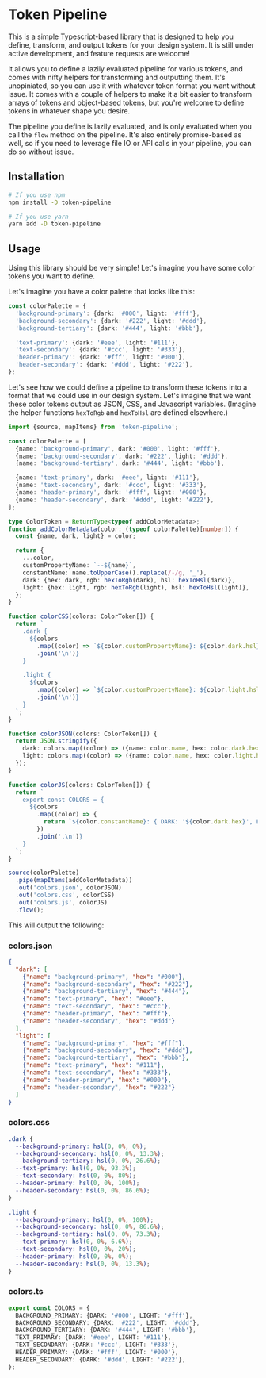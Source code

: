 # Token Pipeline

This is a simple Typescript-based library that is designed to help you define, transform, and output tokens for your design system. It is still under active development, and feature requests are welcome!

It allows you to define a lazily evaluated pipeline for various tokens, and comes with nifty helpers for transforming and outputting them. It's unopiniated, so you can use it with whatever token format you want without issue. It comes with a couple of helpers to make it a bit easier to transform arrays of tokens and object-based tokens, but you're welcome to define tokens in whatever shape you desire.

The pipeline you define is lazily evaluated, and is only evaluated when you call the `flow` method on the pipeline. It's also entirely promise-based as well, so if you need to leverage file IO or API calls in your pipeline, you can do so without issue.

## Installation

```bash
# If you use npm
npm install -D token-pipeline

# If you use yarn
yarn add -D token-pipeline
```

## Usage

Using this library should be very simple! Let's imagine you have some color tokens you want to define.

Let's imagine you have a color palette that looks like this:

```typescript
const colorPalette = {
  'background-primary': {dark: '#000', light: '#fff'},
  'background-secondary': {dark: '#222', light: '#ddd'},
  'background-tertiary': {dark: '#444', light: '#bbb'},

  'text-primary': {dark: '#eee', light: '#111'},
  'text-secondary': {dark: '#ccc', light: '#333'},
  'header-primary': {dark: '#fff', light: '#000'},
  'header-secondary': {dark: '#ddd', light: '#222'},
};
```

Let's see how we could define a pipeline to transform these tokens into a format that we could use in our design system. Let's imagine that we want these color tokens output as JSON, CSS, and Javascript variables. (Imagine the helper functions `hexToRgb` and `hexToHsl` are defined elsewhere.)

```typescript
import {source, mapItems} from 'token-pipeline';

const colorPalette = [
  {name: 'background-primary', dark: '#000', light: '#fff'},
  {name: 'background-secondary', dark: '#222', light: '#ddd'},
  {name: 'background-tertiary', dark: '#444', light: '#bbb'},

  {name: 'text-primary', dark: '#eee', light: '#111'},
  {name: 'text-secondary', dark: '#ccc', light: '#333'},
  {name: 'header-primary', dark: '#fff', light: '#000'},
  {name: 'header-secondary', dark: '#ddd', light: '#222'},
];

type ColorToken = ReturnType<typeof addColorMetadata>;
function addColorMetadata(color: (typeof colorPalette)[number]) {
  const {name, dark, light} = color;

  return {
    ...color,
    customPropertyName: `--${name}`,
    constantName: name.toUpperCase().replace(/-/g, '_'),
    dark: {hex: dark, rgb: hexToRgb(dark), hsl: hexToHsl(dark)},
    light: {hex: light, rgb: hexToRgb(light), hsl: hexToHsl(light)},
  };
}

function colorCSS(colors: ColorToken[]) {
  return `
    .dark {
      ${colors
        .map((color) => `${color.customPropertyName}: ${color.dark.hsl};`)
        .join('\n')}
    }

    .light {
      ${colors
        .map((color) => `${color.customPropertyName}: ${color.light.hsl};`)
        .join('\n')}
    }
  `;
}

function colorJSON(colors: ColorToken[]) {
  return JSON.stringify({
    dark: colors.map((color) => ({name: color.name, hex: color.dark.hex})),
    light: colors.map((color) => ({name: color.name, hex: color.light.hex})),
  });
}

function colorJS(colors: ColorToken[]) {
  return `
    export const COLORS = {
      ${colors
        .map((color) => {
          return `${color.constantName}: { DARK: '${color.dark.hex}', LIGHT: '${color.light.hex}' } }`;
        })
        .join(',\n')}
    }
  `;
}

source(colorPalette)
  .pipe(mapItems(addColorMetadata))
  .out('colors.json', colorJSON)
  .out('colors.css', colorCSS)
  .out('colors.js', colorJS)
  .flow();
```

This will output the following:

### colors.json

```json
{
  "dark": [
    {"name": "background-primary", "hex": "#000"},
    {"name": "background-secondary", "hex": "#222"},
    {"name": "background-tertiary", "hex": "#444"},
    {"name": "text-primary", "hex": "#eee"},
    {"name": "text-secondary", "hex": "#ccc"},
    {"name": "header-primary", "hex": "#fff"},
    {"name": "header-secondary", "hex": "#ddd"}
  ],
  "light": [
    {"name": "background-primary", "hex": "#fff"},
    {"name": "background-secondary", "hex": "#ddd"},
    {"name": "background-tertiary", "hex": "#bbb"},
    {"name": "text-primary", "hex": "#111"},
    {"name": "text-secondary", "hex": "#333"},
    {"name": "header-primary", "hex": "#000"},
    {"name": "header-secondary", "hex": "#222"}
  ]
}
```

### colors.css

```css
.dark {
  --background-primary: hsl(0, 0%, 0%);
  --background-secondary: hsl(0, 0%, 13.3%);
  --background-tertiary: hsl(0, 0%, 26.6%);
  --text-primary: hsl(0, 0%, 93.3%);
  --text-secondary: hsl(0, 0%, 80%);
  --header-primary: hsl(0, 0%, 100%);
  --header-secondary: hsl(0, 0%, 86.6%);
}

.light {
  --background-primary: hsl(0, 0%, 100%);
  --background-secondary: hsl(0, 0%, 86.6%);
  --background-tertiary: hsl(0, 0%, 73.3%);
  --text-primary: hsl(0, 0%, 6.6%);
  --text-secondary: hsl(0, 0%, 20%);
  --header-primary: hsl(0, 0%, 0%);
  --header-secondary: hsl(0, 0%, 13.3%);
}
```

### colors.ts

```typescript
export const COLORS = {
  BACKGROUND_PRIMARY: {DARK: '#000', LIGHT: '#fff'},
  BACKGROUND_SECONDARY: {DARK: '#222', LIGHT: '#ddd'},
  BACKGROUND_TERTIARY: {DARK: '#444', LIGHT: '#bbb'},
  TEXT_PRIMARY: {DARK: '#eee', LIGHT: '#111'},
  TEXT_SECONDARY: {DARK: '#ccc', LIGHT: '#333'},
  HEADER_PRIMARY: {DARK: '#fff', LIGHT: '#000'},
  HEADER_SECONDARY: {DARK: '#ddd', LIGHT: '#222'},
};
```
